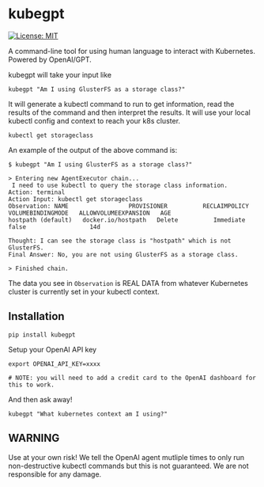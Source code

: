 # kubegpt

[![License: MIT](https://img.shields.io/badge/License-MIT-blue.svg)](https://github.com/xeol-io/xeol/blob/main/LICENSE)

A command-line tool for using human language to interact with Kubernetes. Powered by OpenAI/GPT.

kubegpt will take your input like

```
kubegpt "Am I using GlusterFS as a storage class?"
```

It will generate a kubectl command to run to get information, read the results of the
command and then interpret the results. It will use your local kubectl config and context
to reach your k8s cluster.

```
kubectl get storageclass
```

An example of the output of the above command is:

```
$ kubegpt "Am I using GlusterFS as a storage class?"

> Entering new AgentExecutor chain...
 I need to use kubectl to query the storage class information.
Action: terminal
Action Input: kubectl get storageclass
Observation: NAME                 PROVISIONER          RECLAIMPOLICY   VOLUMEBINDINGMODE   ALLOWVOLUMEEXPANSION   AGE
hostpath (default)   docker.io/hostpath   Delete          Immediate           false                  14d

Thought: I can see the storage class is "hostpath" which is not GlusterFS.
Final Answer: No, you are not using GlusterFS as a storage class.

> Finished chain.
```

The data you see in `Observation` is REAL DATA from whatever Kubernetes cluster is currently set in your kubectl context.

## Installation

```
pip install kubegpt
```

Setup your OpenAI API key

```
export OPENAI_API_KEY=xxxx

# NOTE: you will need to add a credit card to the OpenAI dashboard for this to work.
```

And then ask away!

```
kubegpt "What kubernetes context am I using?"
```

## WARNING

Use at your own risk! We tell the OpenAI agent mutliple times to only run non-destructive
kubectl commands but this is not guaranteed. We are not responsible for any damage.
